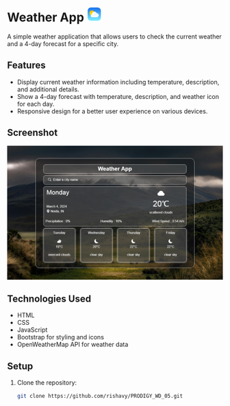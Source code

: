 # Weather App <img height="35px" weight="35px" src="https://github.com/rishavy/PRODIGY_WD_05/blob/main/pngegg.png?raw=true" />

A simple weather application that allows users to check the current weather and a 4-day forecast for a specific city.

## Features

- Display current weather information including temperature, description, and additional details.
- Show a 4-day forecast with temperature, description, and weather icon for each day.
- Responsive design for a better user experience on various devices.

## Screenshot

![screenshot](https://github.com/rishavy/PRODIGY_WD_05/blob/main/wearther%20aap%20ss.PNG?raw=true)

## Technologies Used

- HTML
- CSS
- JavaScript
- Bootstrap for styling and icons
- OpenWeatherMap API for weather data

## Setup

1. Clone the repository:

   ```bash
   git clone https://github.com/rishavy/PRODIGY_WD_05.git
